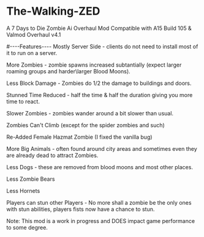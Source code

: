 # The-Walking-ZED
 A 7 Days to Die Zombie Ai Overhaul Mod
 Compatible with A15 Build 105 & Valmod Overhaul v4.1

#----Features----
Mostly Server Side - clients do not need to install most of it to run on a server.

More Zombies -  zombie spawns increased subtantially (expect larger roaming groups and harder\larger  Blood Moons).

Less Block Damage - Zombies do 1/2 the damage to buildings and doors.

Stunned Time Reduced - half the time & half the duration giving you more time to react.

Slower Zombies - zombies wander around a bit slower than usual.

Zombies Can't Climb (except for the spider zombies and such)

Re-Added  Female Hazmat Zombie (I fixed the vanilla bug)

More Big Animals - often found around city areas and sometimes even they are already dead to attract Zombies.

Less Dogs  - these are removed from blood moons and most other places.

Less Zombie Bears

Less Hornets

Players can stun other Players - No more shall a zombie be the only ones with stun abilities, players fists now have a chance to stun.


Note: This mod is a work in progress and DOES impact game performance to some degree.
